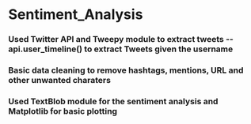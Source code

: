 # Sentiment_Analysis

### Used Twitter API and Tweepy module to extract tweets -- api.user_timeline() to extract Tweets given the username

### Basic data cleaning to remove hashtags, mentions, URL and other unwanted charaters

### Used TextBlob module for the sentiment analysis and Matplotlib for basic plotting 
